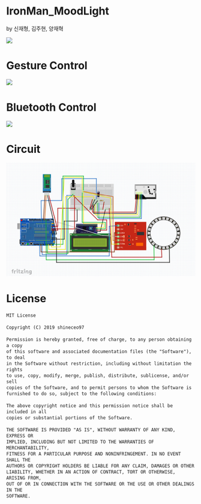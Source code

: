 # IronMan_MoodLight
by 신재형, 김주현, 양재혁


<img src="./READMESRC/sample_img.png" width = "50%">



# Gesture Control
<img src="./READMESRC/gesture.gif">

# Bluetooth Control
<img src="./READMESRC/bluetooth.gif">

# Circuit

![Circuit](./READMESRC/Circuit.png)


# License
```
MIT License

Copyright (C) 2019 shineceo97

Permission is hereby granted, free of charge, to any person obtaining a copy
of this software and associated documentation files (the "Software"), to deal
in the Software without restriction, including without limitation the rights
to use, copy, modify, merge, publish, distribute, sublicense, and/or sell
copies of the Software, and to permit persons to whom the Software is
furnished to do so, subject to the following conditions:

The above copyright notice and this permission notice shall be included in all
copies or substantial portions of the Software.

THE SOFTWARE IS PROVIDED "AS IS", WITHOUT WARRANTY OF ANY KIND, EXPRESS OR
IMPLIED, INCLUDING BUT NOT LIMITED TO THE WARRANTIES OF MERCHANTABILITY,
FITNESS FOR A PARTICULAR PURPOSE AND NONINFRINGEMENT. IN NO EVENT SHALL THE
AUTHORS OR COPYRIGHT HOLDERS BE LIABLE FOR ANY CLAIM, DAMAGES OR OTHER
LIABILITY, WHETHER IN AN ACTION OF CONTRACT, TORT OR OTHERWISE, ARISING FROM,
OUT OF OR IN CONNECTION WITH THE SOFTWARE OR THE USE OR OTHER DEALINGS IN THE
SOFTWARE.
```

